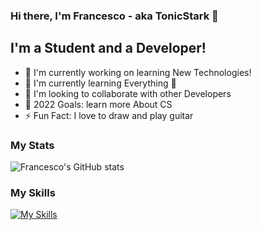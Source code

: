### Hi there, I'm Francesco - aka TonicStark 👋

## I'm a Student and a Developer!
- 🔭 I'm currently working on learning New Technologies!
- 🌱 I'm currently learning Everything 🤣
- 🤝 I'm looking to collaborate with other Developers
- 🥅 2022 Goals: learn more About CS
- ⚡ Fun Fact: I love to draw and play guitar

### My Stats
![Francesco's GitHub stats](https://github-readme-stats.vercel.app/api?username=tonicstark&show_icons=true&theme=tokyonight)

### My Skills
[![My Skills](https://skillicons.dev/icons?i=py,vscode,git,github,sqlite)](https://skillicons.dev)